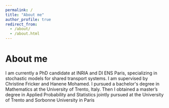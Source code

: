 ```yaml
---
permalink: /
title: "About me"
author_profile: true
redirect_from: 
  - /about/
  - /about.html
---
```


# About me

I am currently a PhD candidate at INRIA and DI ENS Paris, specializing in stochastic models for shared transport systems.
I am supervised by Christine Fricker and Hanene Mohamed.
I pursued  a bachelor's degree in Mathematics at the University of Trento, Italy.  Then I obtained a master’s degree in Applied Probability and Statistics jointly pursued at the University of Trento and Sorbonne University in Paris
